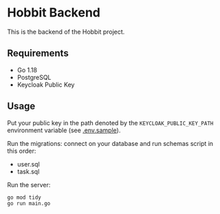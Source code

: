 # Hobbit Backend

This is the backend of the Hobbit project.

## Requirements

- Go 1.18
- PostgreSQL
- Keycloak Public Key

## Usage

Put your public key in the path denoted by the `KEYCLOAK_PUBLIC_KEY_PATH` environment variable (see [.env.sample](.env.sample)).

Run the migrations: connect on your database and run schemas script in this order:
- user.sql
- task.sql

Run the server:

```bash
go mod tidy
go run main.go
```
